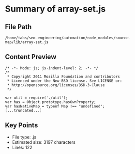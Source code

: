 # Summary of array-set.js
  
## File Path
`/home/tabs/seo-engineering/automation/node_modules/source-map/lib/array-set.js`

## Content Preview
```
/* -*- Mode: js; js-indent-level: 2; -*- */
/*
 * Copyright 2011 Mozilla Foundation and contributors
 * Licensed under the New BSD license. See LICENSE or:
 * http://opensource.org/licenses/BSD-3-Clause
 */

var util = require('./util');
var has = Object.prototype.hasOwnProperty;
var hasNativeMap = typeof Map !== "undefined";
[...truncated...]
```

## Key Points
- File type: .js
- Estimated size: 3197 characters
- Lines: 122
